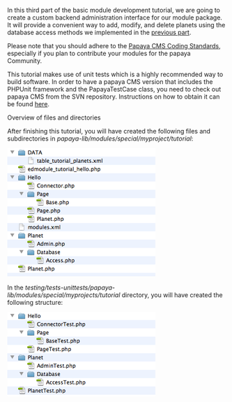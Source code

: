 In this third part of the basic module development tutorial, we are going to create a custom backend administration interface for our module package. It will provide a convenient way to add, modify, and delete planets using the database access methods we implemented in the [previous part](/Module_Development_2:_Adding_Database_Support.md).

Please note that you should adhere to the [Papaya CMS Coding Standards](/Papaya_CMS_Coding_Standards.md), especially if you plan to contribute your modules for the papaya Community.

This tutorial makes use of unit tests which is a highly recommended way to build software. In order to have a papaya CMS version that includes the PHPUnit framework and the PapayaTestCase class, you need to check out papaya CMS from the SVN repository. Instructions on how to obtain it can be found [here](http://www.papaya-cms.com/download.990.en.html#svn).

Overview of files and directories

After finishing this tutorial, you will have created the following files and subdirectories in *papaya-lib/modules/special/myproject/tutorial*:

![File:Tutorial_3_dir_structure.png](images/Tutorial_3_dir_structure.png)

In the *testing/tests-unittests/papaya-lib/modules/special/myprojects/tutorial* directory, you will have created the following structure:

![File:Tutorial_3_testdir_structure.png](images/Tutorial_3_testdir_structure.png)